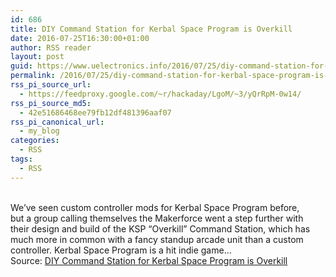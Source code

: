 ```yaml
---
id: 686
title: DIY Command Station for Kerbal Space Program is Overkill
date: 2016-07-25T16:30:00+01:00
author: RSS reader
layout: post
guid: https://www.uelectronics.info/2016/07/25/diy-command-station-for-kerbal-space-program-is-overkill/
permalink: /2016/07/25/diy-command-station-for-kerbal-space-program-is-overkill/
rss_pi_source_url:
  - https://feedproxy.google.com/~r/hackaday/LgoM/~3/yQrRpM-0w14/
rss_pi_source_md5:
  - 42e51686468ee79fb12df481396aaf07
rss_pi_canonical_url:
  - my_blog
categories:
  - RSS
tags:
  - RSS
---
```

&#013;  
We’ve seen custom controller mods for Kerbal Space Program before, but a group calling themselves the Makerforce went a step further with their design and build of the KSP “Overkill” Command Station, which has much more in common with a fancy standup arcade unit than a custom controller. Kerbal Space Program is a hit indie game…&#013;  
Source: <a href="https://feedproxy.google.com/~r/hackaday/LgoM/~3/yQrRpM-0w14/" target="_blank">DIY Command Station for Kerbal Space Program is Overkill</a>